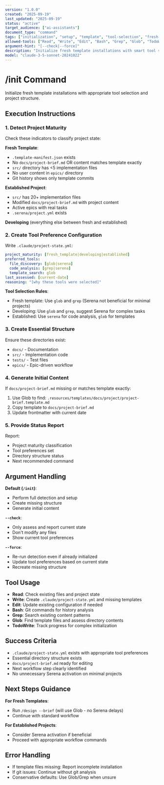 ```yaml
---
version: "1.0.0"
created: "2025-09-19"
last_updated: "2025-09-19"
status: "active"
target_audience: ["ai-assistants"]
document_type: "command"
tags: ["initialization", "setup", "template", "tool-selection", "fresh-project"]
allowed-tools: ["Read", "Write", "Edit", "Bash", "Grep", "Glob", "TodoWrite"]
argument-hint: "[--check|--force]"
description: "Initialize fresh template installations with smart tool selection and project structure setup"
model: "claude-3-5-sonnet-20241022"
---
```


# /init Command

Initialize fresh template installations with appropriate tool selection and project structure.

## Execution Instructions

### 1. Detect Project Maturity

Check these indicators to classify project state:

**Fresh Template**:
- `.template-manifest.json` exists
- No `docs/project-brief.md` OR content matches template exactly
- `src/` directory has <5 implementation files
- No user content in `epics/` directory
- Git history shows only template commits

**Established Project**:
- `src/` has 20+ implementation files
- Modified `docs/project-brief.md` with project content
- Active epics with real tasks
- `.serena/project.yml` exists

**Developing** (everything else between fresh and established)

### 2. Create Tool Preference Configuration

Write `.claude/project-state.yml`:

```yaml
project_maturity: [fresh_template|developing|established]
preferred_tools:
  file_discovery: [glob|serena]
  code_analysis: [grep|serena]
  template_search: glob
last_assessed: [current-date]
reasoning: "[why these tools were selected]"
```

**Tool Selection Rules**:
- Fresh template: Use `glob` and `grep` (Serena not beneficial for minimal projects)
- Developing: Use `glob` and `grep`, suggest Serena for complex tasks
- Established: Use `serena` for code analysis, `glob` for templates

### 3. Create Essential Structure

Ensure these directories exist:
- `docs/` - Documentation
- `src/` - Implementation code
- `tests/` - Test files
- `epics/` - Epic-driven workflow

### 4. Generate Initial Content

If `docs/project-brief.md` missing or matches template exactly:
1. Use Glob to find: `.resources/templates/docs/project/project-brief.template.md`
2. Copy template to `docs/project-brief.md`
3. Update frontmatter with current date

### 5. Provide Status Report

Report:
- Project maturity classification
- Tool preferences set
- Directory structure status
- Next recommended command

## Argument Handling

**Default (`/init`)**:
- Perform full detection and setup
- Create missing structure
- Generate initial content

**`--check`**:
- Only assess and report current state
- Don't modify any files
- Show current tool preferences

**`--force`**:
- Re-run detection even if already initialized
- Update tool preferences based on current state
- Recreate missing structure

## Tool Usage

- **Read**: Check existing files and project state
- **Write**: Create `.claude/project-state.yml` and missing templates
- **Edit**: Update existing configuration if needed
- **Bash**: Git commands for history analysis
- **Grep**: Search existing content patterns
- **Glob**: Find template files and assess directory contents
- **TodoWrite**: Track progress for complex initialization

## Success Criteria

- `.claude/project-state.yml` exists with appropriate tool preferences
- Essential directory structure exists
- `docs/project-brief.md` ready for editing
- Next workflow step clearly identified
- No unnecessary Serena activation on minimal projects

## Next Steps Guidance

**For Fresh Templates**:
- Run `/design --brief` (will use Glob - no Serena delays)
- Continue with standard workflow

**For Established Projects**:
- Consider Serena activation if beneficial
- Proceed with appropriate workflow commands

## Error Handling

- If template files missing: Report incomplete installation
- If git issues: Continue without git analysis
- Conservative defaults: Use Glob/Grep when unsure